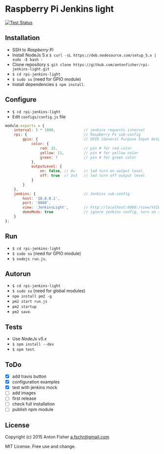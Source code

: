 # Raspberry Pi Jenkins light

[![Test Status](https://travis-ci.org/antonfisher/rpi-jenkins-light.svg)](https://travis-ci.org/antonfisher/rpi-jenkins-light)

## Installation
* SSH to _Raspberry Pi_
* Install NodeJs 5.x `$ curl -sL https://deb.nodesource.com/setup_5.x | sudo -E bash -`
* Clone repository `$ git clone https://github.com/antonfisher/rpi-jenkins-light.git`
* `$ cd rpi-jenkins-light`
* `$ sudo su` (need for GPIO module)
* Install dependencies `$ npm install`.

## Configure
* `$ cd rpi-jenkins-light`
* Edit `configs/config.js` file
``` javascript
module.exports = {
    interval: 5 * 1000,             // jenkins requests interval
    rpi: {                          // Raspberry Pi sub-config
        gpio: {                     // GPIO [General Purpose Input Output] config
            color: { 
                red: 15,            // pin # for red color
                yellow: 11,         // pin # for yellow color
                green: 7            // pin # for green color
            },
            outputLevel: {
                on: false, // 0v    // led turn on output level
                off: true  // 3v3   // led turn off output level
            }
        }
    },
    jenkins: {                      // Jenkins sub-config
        host: '10.0.0.1',           
        port: '8080',
        view: 'JenkinsLight',       // http://localhost:8080:/view/%VIEW_NAME%/
        demoMode: true              // ignore jenkins config, turn on red-yellow-green lights
    }
};
```

## Run
* `$ cd rpi-jenkins-light`
* `$ sudo su` (need for GPIO module)
* `$ nodejs run.js`.

## Autorun
* `$ cd rpi-jenkins-light`
* `$ sudo su` (need for global modules)
* `npm install pm2 -g`
* `pm2 start run.js`
* `pm2 startup`
* `pm2 save`.

## Tests
* Use _NodeJs v5.x_
* `$ npm install --dev`
* `$ npm test`.

## ToDo
- [x] add travis button
- [x] configuration examples
- [x] test with jenkins mock
- [ ] add images
- [ ] first release
- [ ] check full installation
- [ ] publish npm module

## License
Copyright (c) 2015 Anton Fisher <a.fschr@gmail.com>

MIT License. Free use and change.
